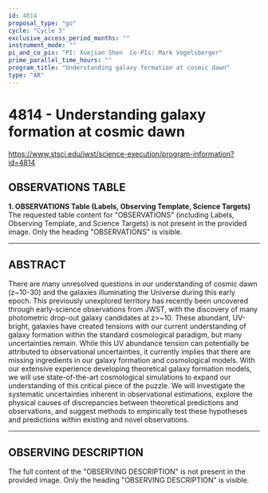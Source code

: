```yaml
---
id: 4814
proposal_type: "go"
cycle: "Cycle 3"
exclusive_access_period_months: ""
instrument_mode: ""
pi_and_co_pis: "PI: Xuejian Shen  Co-PIs: Mark Vogelsberger"
prime_parallel_time_hours: ""
program_title: "Understanding galaxy formation at cosmic dawn"
type: "AR"
---
```

# 4814 - Understanding galaxy formation at cosmic dawn
https://www.stsci.edu/jwst/science-execution/program-information?id=4814
## OBSERVATIONS TABLE
**1. OBSERVATIONS Table (Labels, Observing Template, Science Targets)**
The requested table content for "OBSERVATIONS" (including Labels, Observing Template, and Science Targets) is not present in the provided image. Only the heading "OBSERVATIONS" is visible.

---

## ABSTRACT

There are many unresolved questions in our understanding of cosmic dawn (z~10-30) and the galaxies illuminating the Universe during this early epoch. This previously unexplored territory has recently been uncovered through early-science observations from JWST, with the discovery of many photometric drop-out galaxy candidates at z>~10. These abundant, UV-bright, galaxies have created tensions with our current understanding of galaxy formation within the standard cosmological paradigm, but many uncertainties remain. While this UV abundance tension can potentially be attributed to observational uncertainties, it currently implies that there are missing ingredients in our galaxy formation and cosmological models. With our extensive experience developing theoretical galaxy formation models, we will use state-of-the-art cosmological simulations to expand our understanding of this critical piece of the puzzle. We will investigate the systematic uncertainties inherent in observational estimations, explore the physical causes of discrepancies between theoretical predictions and observations, and suggest methods to empirically test these hypotheses and predictions within existing and novel observations.

---

## OBSERVING DESCRIPTION

The full content of the "OBSERVING DESCRIPTION" is not present in the provided image. Only the heading "OBSERVING DESCRIPTION" is visible.